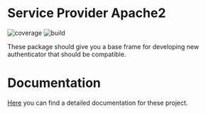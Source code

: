 Service Provider Apache2
=========================

![coverage](https://git.api-studio.de/pfeilda/serviceproviderApacheShib/badges/develop/coverage.svg)
![build](https://git.api-studio.de/pfeilda/serviceproviderApacheShib/badges/develop/build.svg)

These package should give you a base frame for developing new authenticator that should be compatible.


Documentation
=============

[Here](https://samlauth.api-studio.de) you can find a detailed documentation for these project. 